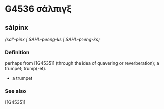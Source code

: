 # G4536 σάλπιγξ

## sálpinx

_(sal'-pinx | SAHL-peeng-ks | SAHL-peeng-ks)_

### Definition

perhaps from [[G4535]] (through the idea of quavering or reverberation); a trumpet; trump(-et).

- a trumpet

### See also

[[G4535]]

